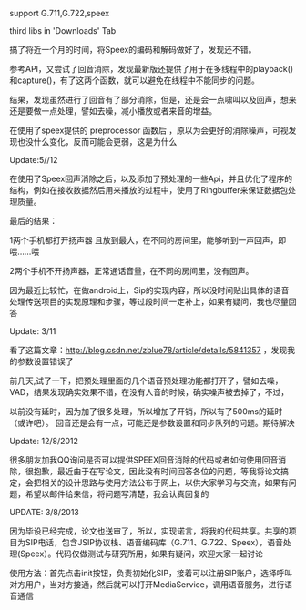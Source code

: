 support G.711,G.722,speex

third libs in 'Downloads' Tab

搞了将近一个月的时间，将Speex的编码和解码做好了，发现还不错。

参考API，又尝试了回音消除，发现最新版还提供了用于在多线程中的playback()和capture()，有了这两个函数，就可以避免在线程中不能同步的问题。

结果，发现虽然进行了回音有了部分消除，但是，还是会一点啸叫以及回声，想来还是要做一点处理，譬如去噪，减小播放或者来音的增益。

在使用了speex提供的 preprocessor 函数后 ，原以为会更好的消除噪声，可视发现也没什么变化，反而可能会更弱，这是为什么

Update:5//12

在使用了Speex回声消除之后，以及添加了预处理的一些Api，并且优化了程序的结构，例如在接收数据然后用来播放的过程中，使用了Ringbuffer来保证数据包处理质量。

最后的结果：

1两个手机都打开扬声器 且放到最大，在不同的房间里，能够听到一声回声，即喂……喂

2两个手机不开扬声器，正常通话音量，在不同的房间里，没有回声。

因为最近比较忙，在做android上，Sip的实现内容，所以没时间贴出具体的语音处理传送项目的实现原理和步骤，等过段时间一定补上，如果有疑问，我也尽量回答

Update: 3/11

看了这篇文章：http://blog.csdn.net/zblue78/article/details/5841357 ，发现我的参数设置错误了

前几天,试了一下，把预处理里面的几个语音预处理功能都打开了，譬如去噪，VAD，结果发现确实效果不错，在没有人音的时候，确实噪声被去掉了，不过，

以前没有延时，因为加了很多处理，所以增加了开销，所以有了500ms的延时（或许吧）。 回音还是会有一点，可能还是参数设置和同步队列的问题。期待解决


Update: 12/8/2012

很多朋友加我QQ询问是否可以提供SPEEX回音消除的代码或者如何使用回音消除，很抱歉，最近由于在写论文，因此没有时间回答各位的问题，等我将论文搞定，会把相关的设计思路与使用方法公布于网上，以供大家学习与交流，如果有问题，希望以邮件给来信，将问题写清楚，我会认真回复的


UPDATE: 3/8/2013

因为毕设已经完成，论文也送审了，所以，实现诺言，将我的代码共享。共享的项目为SIP电话，包含JSIP协议栈、语音编码库（G.711、G.722、Speex），语音处理(Speex）。代码仅做测试与研究所用，如果有疑问，欢迎大家一起讨论

使用方法：首先点击init按钮，负责初始化SIP，接着可以注册SIP账户，选择呼叫对方用户，当对方接通，然后就可以打开MediaService，调用语音服务，进行语音通信
